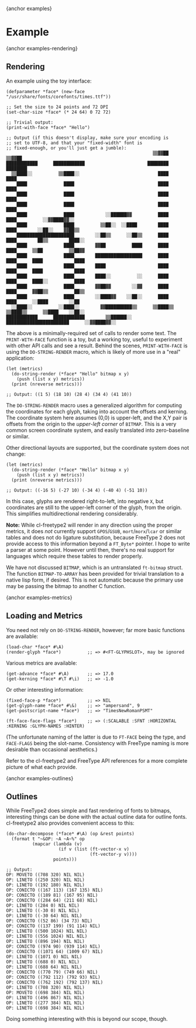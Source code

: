 {anchor examples}

Example
=======

{anchor examples-rendering}

Rendering
---------

An example using the toy interface:

    (defparameter *face* (new-face "/usr/share/fonts/corefonts/times.ttf"))

    ;; Set the size to 24 points and 72 DPI
    (set-char-size *face* (* 24 64) 0 72 72)

    ;; Trivial output:
    (print-with-face *face* "Hello")

    ;; Output (if this doesn't display, make sure your encoding is
    ;; set to UTF-8, and that your "fixed-width" font is
    ;; fixed-enough, or you'll just get a jumble):
                                                            ▒▒▓▓██      ▒▒▓▓██                            
    ████████████      ████████████                        ████████    ████████                            
      ▒▒████░░          ▒▒████░░                              ████        ████                            
        ████              ████                                ████        ████                            
        ████              ████                                ████        ████                            
        ████              ████                                ████        ████                            
        ████              ████            ░░██████▓▓          ████        ████          ░░▓▓████▓▓░░      
        ████              ████          ▒▒██░░  ░░████        ████        ████        ░░██░░    ▓▓██▒▒    
        ██████████████████████        ░░██▒▒      ░░██▒▒      ████        ████        ██▒▒        ████░░  
        ████              ████        ▓▓██          ████      ████        ████      ▒▒██          ▒▒██▓▓  
        ████              ████        ██████████████████      ████        ████      ████            ████  
        ████              ████        ████                    ████        ████      ████            ████  
        ████              ████        ████░░          ░░      ████        ████      ████░░          ████  
        ████              ████        ▓▓██▓▓        ░░▓▓      ████        ████      ▓▓██▒▒          ██▒▒  
        ████              ████        ░░████▓▓    ░░██░░      ████        ████      ░░████        ░░██    
      ░░████░░          ░░████░░        ▓▓██████████▒▒      ▒▒████▒▒    ▒▒████▒▒      ▒▒████    ░░██░░    
    ████████████      ████████████        ▒▒██████░░      ████████████████████████      ░░▓▓████▓▓░░      


The above is a minimally-required set of calls to render some text.
The `PRINT-WITH-FACE` function is a toy, but a working toy, useful to
experiment with other API calls and see a result.  Behind the scenes,
`PRINT-WITH-FACE` is using the `DO-STRING-RENDER` macro, which is
likely of more use in a "real" application:
    
    (let (metrics)
      (do-string-render (*face* "Hello" bitmap x y)
        (push (list x y) metrics))
      (print (nreverse metrics)))

    ;; Output: ((1 5) (18 10) (28 4) (34 4) (41 10))

The `DO-STRING-RENDER` macro uses a generalized algorithm for
computing the coordinates for each glyph, taking into account the
offsets and kerning.  The coordinate system here assumes (0,0) is
upper-left, and the X,Y pair is offsets from the origin to the
_upper-left_ _corner_ of `BITMAP`.  This is a very common screen
coordinate system, and easily translated into zero-baseline or similar.

Other directional layouts are supported, but the coordinate system
does not change:

    (let (metrics)
      (do-string-render (*face* "Hello" bitmap x y)
        (push (list x y) metrics))
      (print (nreverse metrics)))

    ;; Output: ((-16 5) (-27 10) (-34 4) (-40 4) (-51 10))

In this case, glyphs are rendered right-to-left, into negative `X`,
but coordinates are still to the upper-left corner of the glyph, from
the origin.  This simplifies multidirectional rendering considerably.

**Note:** While cl-freetype2 will render in any direction using the
proper metrics, it does _not_ currently support `GPOS`/`GSUB`,
`mort`/`morx`/`lcar` or similar tables and does not do ligature
substitution, because FreeType 2 does not provide access to this
information beyond a `FT_Byte*` pointer.  I hope to write a parser at
some point.  However until then, there's no real support for languages
which require these tables to render properly.

We have not discussed `BITMAP`, which is an untranslated `ft-bitmap`
struct.  The function `BITMAP-TO-ARRAY` has been provided for trivial
translation to a native lisp form, if desired.  This is not automatic
because the primary use may be passing the bitmap to another C
function.

{anchor examples-metrics}

Loading and Metrics
-------------------

You need not rely on `DO-STRING-RENDER`, however; far more basic
functions are available:

    (load-char *face* #\A)
    (render-glyph *face*)          ;; => #<FT-GLYPHSLOT>, may be ignored

Various metrics are available:

    (get-advance *face* #\A)       ;; => 17.0
    (get-kerning *face* #\T #\i)   ;; => -1.0

Or other interesting information:

    (fixed-face-p *face*)          ;; => NIL
    (get-glyph-name *face* #\&)    ;; => "ampersand", 9
    (get-postscript-name *face*)   ;; => "TimesNewRomanPSMT"

    (ft-face-face-flags *face*)    ;; => (:SCALABLE :SFNT :HORIZONTAL :KERNING :GLYPH-NAMES :HINTER)

(The unfortunate naming of the latter is due to `FT-FACE` being the
type, and `FACE-FLAGS` being the slot-name.  Consistency with FreeType
naming is more desirable than occasional aesthetics.)

Refer to the cl-freetype2 and FreeType API references for a more
complete picture of what each provide.

{anchor examples-outlines}

Outlines
--------

While FreeType2 does simple and fast rendering of fonts to bitmaps,
interesting things can be done with the actual outline data for
outline fonts.  cl-freetype2 also provides convenient access to this:

    (do-char-decompose (*face* #\A) (op &rest points)
      (format t "~&OP: ~A ~A~%" op
              (mapcar (lambda (v)
                        (if v (list (ft-vector-x v)
                                    (ft-vector-y v))))
                      points)))

    ;; Output:
    OP: MOVETO ((708 320) NIL NIL)
    OP: LINETO ((250 320) NIL NIL)
    OP: LINETO ((192 180) NIL NIL)
    OP: CONICTO ((167 113) (167 135) NIL)
    OP: CONICTO ((189 81) (167 95) NIL)
    OP: CONICTO ((284 64) (211 68) NIL)
    OP: LINETO ((284 0) NIL NIL)
    OP: LINETO ((-30 0) NIL NIL)
    OP: LINETO ((-30 64) NIL NIL)
    OP: CONICTO ((52 86) (34 73) NIL)
    OP: CONICTO ((137 199) (91 114) NIL)
    OP: LINETO ((500 1024) NIL NIL)
    OP: LINETO ((556 1024) NIL NIL)
    OP: LINETO ((896 194) NIL NIL)
    OP: CONICTO ((974 90) (939 114) NIL)
    OP: CONICTO ((1071 64) (1009 67) NIL)
    OP: LINETO ((1071 0) NIL NIL)
    OP: LINETO ((688 0) NIL NIL)
    OP: LINETO ((688 64) NIL NIL)
    OP: CONICTO ((770 79) (749 66) NIL)
    OP: CONICTO ((792 112) (792 93) NIL)
    OP: CONICTO ((762 192) (792 137) NIL)
    OP: LINETO ((708 320) NIL NIL)
    OP: MOVETO ((698 384) NIL NIL)
    OP: LINETO ((496 867) NIL NIL)
    OP: LINETO ((277 384) NIL NIL)
    OP: LINETO ((698 384) NIL NIL)
    
Doing something interesting with this is beyond our scope, though.
